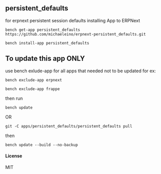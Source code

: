 ## persistent_defaults

for erpnext persistent session defaults
installing App to ERPNext

`bench get-app persistent_defaults https://github.com/michaeleino/erpnext-persistent_defaults.git`

`bench install-app persistent_defaults`

## To update this app ONLY
use bench exlude-app for all apps that needed not to be updated for ex:

   `bench exclude-app erpnext`

   `bench exclude-app frappe`

then run

`bench update`

OR

`git -C apps/persistent_defaults/persistent_defaults pull`

then

`bench update --build --no-backup`

#### License

MIT
